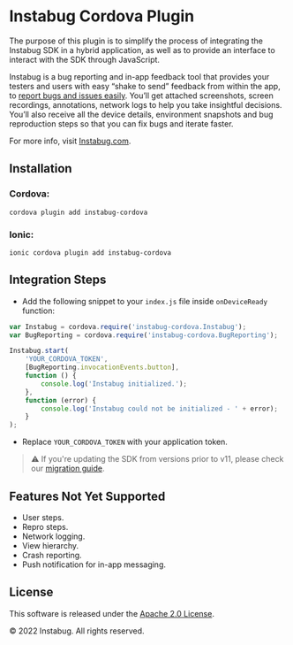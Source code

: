 # Instabug Cordova Plugin

The purpose of this plugin is to simplify the process of integrating the Instabug SDK in a hybrid application, as well as to provide an interface to interact with the SDK through JavaScript.

Instabug is a bug reporting and in-app feedback tool that provides your testers and users with easy “shake to send” feedback from within the app, to [report bugs and issues easily](https://instabug.com/bug-reporting). You’ll get attached screenshots, screen recordings, annotations, network logs to help you take insightful decisions. You’ll also receive all the device details, environment snapshots and bug reproduction steps so that you can fix bugs and iterate faster.

For more info, visit [Instabug.com](https://instabug.com).

## Installation

### Cordova:

```
cordova plugin add instabug-cordova
```

### Ionic:

```
ionic cordova plugin add instabug-cordova
```

## Integration Steps

- Add the following snippet to your `index.js` file inside `onDeviceReady` function:   

```js
var Instabug = cordova.require('instabug-cordova.Instabug');
var BugReporting = cordova.require('instabug-cordova.BugReporting');

Instabug.start(
    'YOUR_CORDOVA_TOKEN',
    [BugReporting.invocationEvents.button],
    function () {
        console.log('Instabug initialized.');
    },
    function (error) {
        console.log('Instabug could not be initialized - ' + error);
    }
);
```

- Replace `YOUR_CORDOVA_TOKEN` with your application token.

> :warning:  If you're updating the SDK from versions prior to v11, please check our [migration guide](https://docs.instabug.com/docs/cordova-migration-guide).

## Features Not Yet Supported
- User steps.
- Repro steps.
- Network logging.
- View hierarchy.
- Crash reporting.
- Push notification for in-app messaging.

## License

This software is released under the <a href="http://opensource.org/licenses/Apache-2.0">Apache 2.0 License</a>.

© 2022 Instabug. All rights reserved.
